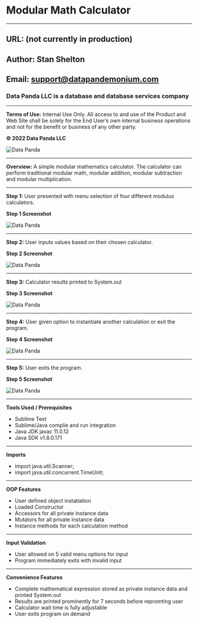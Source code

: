 <!-- Headings -->
# Modular Math Calculator
___
## URL: (not currently in production)
## Author: Stan Shelton
## Email: support@datapandemonium.com
### Data Panda LLC is a database and database services company
___
__Terms of Use:__  Internal Use Only. All access to and use of the Product and Web Site shall be solely for the End User’s own internal business operations and not for the benefit or business of any other party.

__© 2022 Data Panda LLC__

![Data Panda](https://drive.google.com/uc?export=view&id=1I5KWAh7O4AUzTqjkLQkdtfD8JVnBIMyh)
___
__Overview:__ A simple modular mathematics calculator. The calculator can perform traditional modular math, modular addition, modular subtraction and modular multiplication.
___
__Step 1:__ User presented with menu selection of four different modulus calculators.

__Step 1 Screenshot__

![Data Panda](https://drive.google.com/uc?export=view&id=1XFezIA77WD7SV-_aa0XwznpL8nEiJWfy)
___
__Step 2:__ User inputs values based on their chosen calculator.

__Step 2 Screenshot__

![Data Panda](https://drive.google.com/uc?export=view&id=1ztjHm51MfX1AEP3sn42oHdDQC2l4nLoU)
___
__Step 3:__ Calculator results printed to System.out

__Step 3 Screenshot__

![Data Panda](https://drive.google.com/uc?export=view&id=1P6vh6PBhnYQWagRRO9CQNblPnlVmYw_X)
___
__Step 4:__ User given option to instantiate another calculation or exit the program.

__Step 4 Screenshot__

![Data Panda](https://drive.google.com/uc?export=view&id=19hvcB76M0WaFUsUdQoEQhyGTij492EUu)
___
__Step 5:__ User exits the program.

__Step 5 Screenshot__

![Data Panda](https://drive.google.com/uc?export=view&id=1pTScnvFLcp5Rn_jLprxtGRevQ-TP50GN)


___
__Tools Used / Prerequisites__
* Sublime Text
* Sublime/Java complie and run integration
* Java JDK javac 11.0.12
* Java SDK v1.8.0.171
___
__Imports__
* import java.util.Scanner;
* import java.util.concurrent.TimeUnit;
___
__OOP Features__
* User defined object instatiation
* Loaded Constructor
* Accessors for all private instance data
* Mutators for all private instance data
* Instance methods for each calculation method
___
__Input Validation__
* User allowed on 5 valid menu options for input
* Program immediately exits with invalid input
___
__Convenience Features__
* Complete mathematical expression stored as private instance data and printed System.out
* Results are printed prominently for 7 seconds before repromting user
* Calculator wait time is fully adjustable
* User exits program on demand

